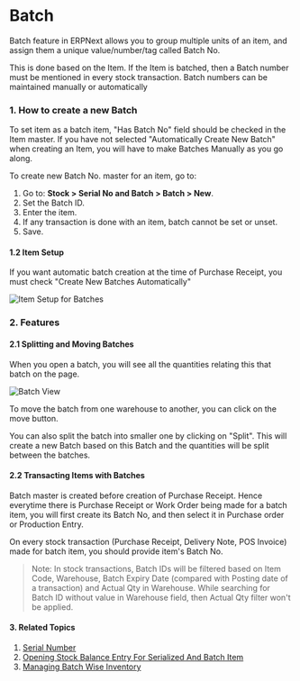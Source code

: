 <!-- add-breadcrumbs -->
# Batch

Batch feature in ERPNext allows you to group multiple units of an item,
and assign them a unique value/number/tag called Batch No.

This is done based on the Item. If the Item is batched, then a Batch number must be mentioned in every stock transaction. Batch numbers can be maintained manually or automatically

### 1. How to create a new Batch

To set item as a batch item, "Has Batch No" field should be checked in the Item master. If you have not selected "Automatically Create New Batch" when creating an Item, you will have to make Batches Manually as you go along. 

To create new Batch No. master for an item, go to:

1. Go to: **Stock > Serial No and Batch > Batch > New**.
1. Set the Batch ID.
1. Enter the item.
1. If any transaction is done with an item, batch cannot be set or unset.
1. Save.

#### 1.2 Item Setup
If you want automatic batch creation at the time of Purchase Receipt, you must check "Create New Batches Automatically"

<img class="screenshot" alt="Item Setup for Batches" src="{{docs_base_url}}/assets/img/stock/item_setup_for_batch.png">

### 2. Features
#### 2.1 Splitting and Moving Batches

When you open a batch, you will see all the quantities relating this that batch on the page.

<img class="screenshot" alt="Batch View" src="{{docs_base_url}}/assets/img/stock/batch_view.png">

To move the batch from one warehouse to another, you can click on the move button.

You can also split the batch into smaller one by clicking on "Split". This will create a new Batch based on this Batch and the quantities will be split between the batches.

#### 2.2 Transacting Items with Batches

Batch master is created before creation of Purchase Receipt.
Hence everytime there is Purchase Receipt or Work Order being made for a batch item,
you will first create its Batch No, and then select it in Purchase order or Production Entry.

On every stock transaction (Purchase Receipt, Delivery Note, POS Invoice) made for batch item,
you should provide item's Batch No.

> Note: In stock transactions, Batch IDs will be filtered based on Item Code, Warehouse,
Batch Expiry Date (compared with Posting date of a transaction) and Actual Qty in Warehouse.
While searching for Batch ID  without value in Warehouse field, then Actual Qty filter won't be applied.

#### 3. Related Topics
1. [Serial Number](/docs/user/manual/en/stock/serial-no)
1. [Opening Stock Balance Entry For Serialized And Batch Item](/docs/user/manual/en/stock/articles/opening-stock-balance-entry-for-serialized-and-batch-item)
1. [Managing Batch Wise Inventory](/docs/user/manual/en/stock/articles/managing-batch-wise-inventory)
